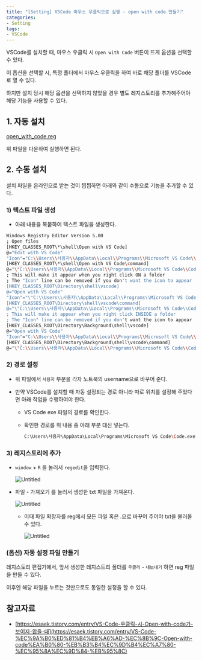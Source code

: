 ```yaml
---
title: "[Setting] VSCode 마우스 우클릭으로 실행 - open with code 만들기"
categories:
- Setting
tags:
- VSCode
---
```


VSCode를 설치할 때, 마우스 우클릭 시 `Open with Code` 버튼이 뜨게 옵션을 선택할 수 있다.

이 옵션을 선택할 시, 특정 폴더에서 마우스 우클릭을 하여 바로 해당 폴더를 VSCode로 열 수 있다.

하지만 설치 당시 해당 옵션을 선택하지 않았을 경우 별도 레지스토리를 추가해주어야 해당 기능을 사용할 수 있다.

## 1. 자동 설치

[open_with_code.reg](%5BSetting%5D%20VSCode%20%E1%84%86%E1%85%A1%E1%84%8B%E1%85%AE%E1%84%89%E1%85%B3%20%E1%84%8B%E1%85%AE%E1%84%8F%E1%85%B3%E1%86%AF%E1%84%85%E1%85%B5%E1%86%A8%E1%84%8B%E1%85%B3%E1%84%85%E1%85%A9%20%E1%84%89%E1%85%B5%E1%86%AF%E1%84%92%E1%85%A2%E1%86%BC%20-%20open%20c72a11e2a76c481fb3c849d542565c0f/open_with_code.reg)

위 파일을 다운하여 실행하면 된다.

## 2. 수동 설치

설치 파일을 온라인으로 받는 것이 찝찝하면 아래와 같이 수동으로 기능을 추가할 수 있다.

### 1) 텍스트 파일 생성

- 아래 내용을 복붙하여 텍스트 파일을 생성한다.

```bash
Windows Registry Editor Version 5.00
; Open files
[HKEY_CLASSES_ROOT\*\shell\Open with VS Code]
@="Edit with VS Code"
"Icon"="C:\\Users\\사용자\\AppData\\Local\\Programs\\Microsoft VS Code\\Code.exe,0"
[HKEY_CLASSES_ROOT\*\shell\Open with VS Code\command]
@="\"C:\\Users\\사용자\\AppData\\Local\\Programs\\Microsoft VS Code\\Code.exe\" \"%1\""
; This will make it appear when you right click ON a folder
; The "Icon" line can be removed if you don't want the icon to appear
[HKEY_CLASSES_ROOT\Directory\shell\vscode]
@="Open with VS Code"
"Icon"="\"C:\\Users\\사용자\\AppData\\Local\\Programs\\Microsoft VS Code\\Code.exe,0"
[HKEY_CLASSES_ROOT\Directory\shell\vscode\command]
@="\"C:\\Users\\사용자\\AppData\\Local\\Programs\\Microsoft VS Code\\Code.exe\" \"%1\""
; This will make it appear when you right click INSIDE a folder
; The "Icon" line can be removed if you don't want the icon to appear
[HKEY_CLASSES_ROOT\Directory\Background\shell\vscode]
@="Open with VS Code"
"Icon"="C:\\Users\\사용자\\AppData\\Local\\Programs\\Microsoft VS Code\\Code.exe,0"
[HKEY_CLASSES_ROOT\Directory\Background\shell\vscode\command]
@="\"C:\\Users\\사용자\\AppData\\Local\\Programs\\Microsoft VS Code\\Code.exe\" \"%V\""
```

### 2) 경로 설정

- 위 파일에서 `사용자` 부분을 각자 노트북의 username으로 바꾸어 준다.

- 만약 VSCode를 설치할 때 자동 설정되는 경로 아니라 따로 위치를 설정해 주었다면 아래 작업을 수행하여야 한다.
    - VS Code exe 파일의 경로를 확인한다.
    - 확인한 경로를 위 내용 중 아래 부분 대신 넣는다.
        
        ```bash
        C:\Users\사용자\AppData\Local\Programs\Microsoft VS Code\Code.exe
        ```
        

### 3) 레지스토리에 추가

- `window` + `R` 을 눌러서 `regedit`을 입력한다.
    
    ![Untitled](../../assets/images/2024-12-18-vscode-mouse-right-click/Untitled.png)
    
- 파일 - 가져오기 를 눌러서 생성한 txt 파일을 가져온다.
    
    ![Untitled](../../assets/images/2024-12-18-vscode-mouse-right-click/Untitled%201.png)
    
    - 이때 파일 확장자를 reg에서 모든 파일 혹은 .으로 바꾸어 주어야 txt을 불러올 수 있다.
        
        ![Untitled](../../assets/images/2024-12-18-vscode-mouse-right-click/Untitled%202.png)
        

### (옵션) 자동 설정 파일 만들기

레지스토리 편집기에서, 앞서 생성한 레지스트리 폴더를 `우클리` - `내보내기` 하면 reg 파일을 만들 수 있다.

이후엔 해당 파일을 누르는 것만으로도 동일한 설정을 할 수 있다.

## 참고자료

- [https://esaek.tistory.com/entry/VS-Code-우클릭-시-Open-with-code가-보이지-않을-때](https://esaek.tistory.com/entry/VS-Code-%EC%9A%B0%ED%81%B4%EB%A6%AD-%EC%8B%9C-Open-with-code%EA%B0%80-%EB%B3%B4%EC%9D%B4%EC%A7%80-%EC%95%8A%EC%9D%84-%EB%95%8C)